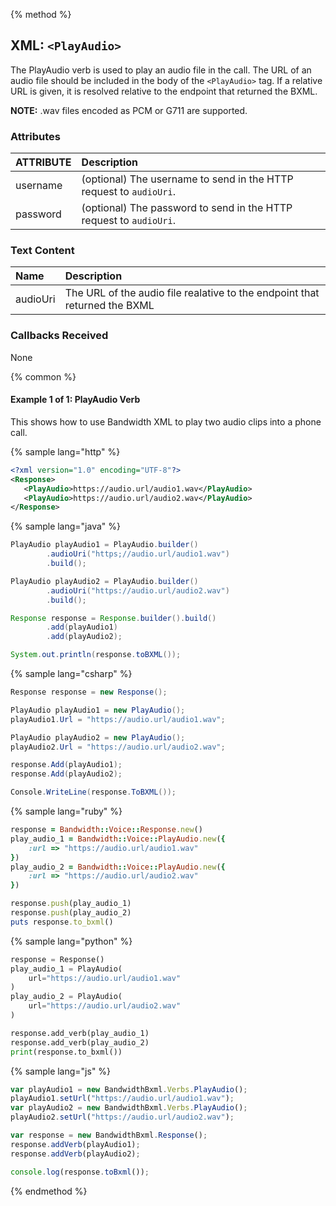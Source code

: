 {% method %}
## XML: `<PlayAudio>`
The PlayAudio verb is used to play an audio file in the call.  The URL of an audio file should be included in the body
of the `<PlayAudio>` tag.  If a relative URL is given, it is resolved relative to the endpoint that returned the BXML.

**NOTE:** .wav files encoded as PCM or G711 are supported.

### Attributes
| ATTRIBUTE | Description                                                        |
|:----------|:-------------------------------------------------------------------|
| username  | (optional) The username to send in the HTTP request to `audioUri`. |
| password  | (optional) The password to send in the HTTP request to `audioUri`. |


### Text Content
| Name     | Description                                                                |
|:---------|:---------------------------------------------------------------------------|
| audioUri | The URL of the audio file realative to the endpoint that returned the BXML |


### Callbacks Received

None

{% common %}

#### Example 1 of 1:  PlayAudio Verb

This shows how to use Bandwidth XML to play two audio clips into a phone call.

{% sample lang="http" %}


```XML
<?xml version="1.0" encoding="UTF-8"?>
<Response>
   <PlayAudio>https://audio.url/audio1.wav</PlayAudio>
   <PlayAudio>https://audio.url/audio2.wav</PlayAudio>
</Response>
```

{% sample lang="java" %}

```java
PlayAudio playAudio1 = PlayAudio.builder()
        .audioUri("https;//audio.url/audio1.wav")
        .build();

PlayAudio playAudio2 = PlayAudio.builder()
        .audioUri("https://audio.url/audio2.wav")
        .build();

Response response = Response.builder().build()
        .add(playAudio1)
        .add(playAudio2);

System.out.println(response.toBXML());
```

{% sample lang="csharp" %}

```csharp
Response response = new Response();

PlayAudio playAudio1 = new PlayAudio();
playAudio1.Url = "https://audio.url/audio1.wav";

PlayAudio playAudio2 = new PlayAudio();
playAudio2.Url = "https://audio.url/audio2.wav";

response.Add(playAudio1);
response.Add(playAudio2);

Console.WriteLine(response.ToBXML());
```


{% sample lang="ruby" %}

```ruby
response = Bandwidth::Voice::Response.new()
play_audio_1 = Bandwidth::Voice::PlayAudio.new({
    :url => "https://audio.url/audio1.wav"
})
play_audio_2 = Bandwidth::Voice::PlayAudio.new({
    :url => "https://audio.url/audio2.wav"
})

response.push(play_audio_1)
response.push(play_audio_2)
puts response.to_bxml()
```

{% sample lang="python" %}

```python
response = Response()
play_audio_1 = PlayAudio(
    url="https://audio.url/audio1.wav"
)
play_audio_2 = PlayAudio(
    url="https://audio.url/audio2.wav"
)

response.add_verb(play_audio_1)
response.add_verb(play_audio_2)
print(response.to_bxml())
```

{% sample lang="js" %}

```js
var playAudio1 = new BandwidthBxml.Verbs.PlayAudio();
playAudio1.setUrl("https://audio.url/audio1.wav");
var playAudio2 = new BandwidthBxml.Verbs.PlayAudio();
playAudio2.setUrl("https://audio.url/audio2.wav");

var response = new BandwidthBxml.Response();
response.addVerb(playAudio1);
response.addVerb(playAudio2);

console.log(response.toBxml());
```

{% endmethod %}
